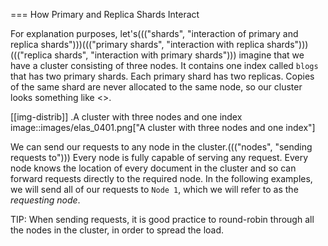=== How Primary and Replica Shards Interact

For explanation purposes, let's((("shards", "interaction of primary and replica shards")))((("primary shards", "interaction with replica shards")))((("replica shards", "interaction with primary shards"))) imagine that we have a cluster
consisting of three nodes. It contains one index called `blogs` that has
two primary shards. Each primary shard has two replicas. Copies of
the same shard are never allocated to the same node, so our cluster
looks something like <<img-distrib>>.

[[img-distrib]]
.A cluster with three nodes and one index
image::images/elas_0401.png["A cluster with three nodes and one index"]

We can send our requests to any node in the cluster.((("nodes", "sending requests to"))) Every node is fully
capable of serving any request.  Every node knows the location of every
document in the cluster and so can forward requests directly to the required
node. In the following examples, we will send all of our requests to `Node 1`,
which we will refer to as  the _requesting node_.

TIP: When sending requests, it is good practice to round-robin through all the
nodes in the cluster, in order to spread the load.
